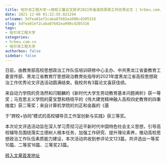 ```yaml
---
title: 哈尔滨工程大学->我校三篇论文获评2021年省高校思政工作优秀论文 | hrbeu.com.cn
date: 2021-12-06 01:22:55.021294
urlname: 5dfea01ef2caba87b02ea998cd205316
slug: 5dfea01ef2caba87b02ea998cd205316
tags: 
- 哈尔滨工程大学
categories:
- hrbeu.com.cn
- 哈尔滨工程大学
authorbox: false
sidebar: false
---
```

日前，由教育部高校思想政治工作队伍培训研修中心主办、中共黑龙江省委教育工委宣传部、黑龙江省教育厅思想政治教育处指导的2021年度黑龙江省高校思想政治工作优秀论文评选活动圆满结束。我校共有3篇论文喜获佳绩。

来自动力学院的贲浩然和闫毓麟的《新时代大学生劳动教育基本问题阐析》获一等奖；马克思主义学院的夏宝慧和杨晓平的《伟大建党精神融入高校四史教育的四重维度》获二等奖；来自计算机学院的刘正和金磊的《基
<!--more-->
于“跨校+协同”模式的高校辅导员工作室创新与实践》获三等奖。

本次论文评选活动旨在深入学习贯彻习近平新时代中国特色社会主义思想，引导高校辅导员围绕落实立德树人根本任务，加强工作研究、提升理论素养，推动高校思想政治工作队伍素质能力建设，本次活动共收到参评论文123篇，共评选出一等奖10篇、二等奖16篇、三等奖23篇。



[转入文章首发地址](http://gongxue.cn/info/1141/69036.htm)